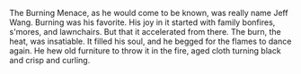 The Burning Menace, as he would come to be known, was really name Jeff Wang. 
Burning was his favorite. 
His joy in it started with family bonfires, s'mores, and lawnchairs. 
But that it accelerated from there. 
The burn, the heat, was insatiable. 
It filled his soul, and he begged for the flames to dance again. 
He hew old furniture to throw it in the fire, aged cloth turning black and crisp and curling. 
